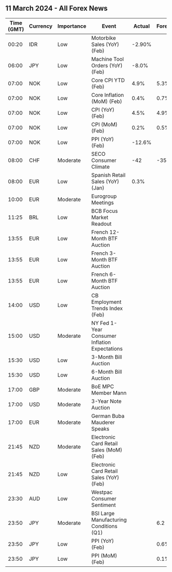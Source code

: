 ## 11 March 2024 - All Forex News

| Time (GMT) | Currency | Importance | Event | Actual | Forecast | Previous |
|------|----------|------------|-------|--------|----------|----------|
| 00:20 | IDR | Low | Motorbike Sales (YoY) (Feb) | -2.90% |  | -3.70% |
| 06:00 | JPY | Low | Machine Tool Orders (YoY) (Feb) | -8.0% |  | -14.1% |
| 07:00 | NOK | Low | Core CPI YTD (Feb) | 4.9% | 5.3% | 5.3% |
| 07:00 | NOK | Low | Core Inflation (MoM) (Feb) | 0.4% | 0.7% | 0.0% |
| 07:00 | NOK | Low | CPI (YoY) (Feb) | 4.5% | 4.9% | 4.7% |
| 07:00 | NOK | Low | CPI (MoM) (Feb) | 0.2% | 0.5% | 0.1% |
| 07:00 | NOK | Low | PPI (YoY) (Feb) | -12.6% |  | -12.9% |
| 08:00 | CHF | Moderate | SECO Consumer Climate | -42 | -35 | -41 |
| 08:00 | EUR | Low | Spanish Retail Sales (YoY) (Jan) | 0.3% |  | 2.7% |
| 10:00 | EUR | Moderate | Eurogroup Meetings |  |  |  |
| 11:25 | BRL | Low | BCB Focus Market Readout |  |  |  |
| 13:55 | EUR | Low | French 12-Month BTF Auction |  |  | 3.507% |
| 13:55 | EUR | Low | French 3-Month BTF Auction |  |  | 3.860% |
| 13:55 | EUR | Low | French 6-Month BTF Auction |  |  | 3.792% |
| 14:00 | USD | Low | CB Employment Trends Index (Feb) |  |  | 113.71 |
| 15:00 | USD | Moderate | NY Fed 1-Year Consumer Inflation Expectations |  |  | 3.00% |
| 15:30 | USD | Low | 3-Month Bill Auction |  |  | 5.240% |
| 15:30 | USD | Low | 6-Month Bill Auction |  |  | 5.105% |
| 17:00 | GBP | Moderate | BoE MPC Member Mann |  |  |  |
| 17:00 | USD | Moderate | 3-Year Note Auction |  |  | 4.169% |
| 17:00 | EUR | Moderate | German Buba Mauderer Speaks |  |  |  |
| 21:45 | NZD | Moderate | Electronic Card Retail Sales (MoM) (Feb) |  |  | 1.7% |
| 21:45 | NZD | Low | Electronic Card Retail Sales (YoY) (Feb) |  |  | 1.6% |
| 23:30 | AUD | Low | Westpac Consumer Sentiment |  |  |  |
| 23:50 | JPY | Moderate | BSI Large Manufacturing Conditions (Q1) |  | 6.2 | 5.7 |
| 23:50 | JPY | Low | PPI (YoY) (Feb) |  | 0.6% | 0.2% |
| 23:50 | JPY | Low | PPI (MoM) (Feb) |  | 0.1% | 0.0% |
